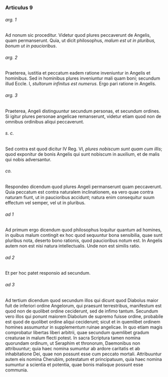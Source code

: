 ### Articulus 9

###### arg. 1
Ad nonum sic proceditur. Videtur quod plures peccaverunt de Angelis, quam permanserunt. Quia, ut dicit philosophus, *malum est ut in pluribus, bonum ut in paucioribus*.

###### arg. 2
Praeterea, iustitia et peccatum eadem ratione inveniuntur in Angelis et hominibus. Sed in hominibus plures inveniuntur mali quam boni; secundum illud Eccle. I, *stultorum infinitus est numerus*. Ergo pari ratione in Angelis.

###### arg. 3
Praeterea, Angeli distinguuntur secundum personas, et secundum ordines. Si igitur plures personae angelicae remanserunt, videtur etiam quod non de omnibus ordinibus aliqui peccaverunt.

###### s. c.
Sed contra est quod dicitur IV Reg. VI, *plures nobiscum sunt quam cum illis*; quod exponitur de bonis Angelis qui sunt nobiscum in auxilium, et de malis qui nobis adversantur.

###### co.
Respondeo dicendum quod plures Angeli permanserunt quam peccaverunt. Quia peccatum est contra naturalem inclinationem, ea vero quae contra naturam fiunt, ut in paucioribus accidunt; natura enim consequitur suum effectum vel semper, vel ut in pluribus.

###### ad 1
Ad primum ergo dicendum quod philosophus loquitur quantum ad homines, in quibus malum contingit ex hoc quod sequuntur bona sensibilia, quae sunt pluribus nota, deserto bono rationis, quod paucioribus notum est. In Angelis autem non est nisi natura intellectualis. Unde non est similis ratio.

###### ad 2
Et per hoc patet responsio ad secundum.

###### ad 3
Ad tertium dicendum quod secundum illos qui dicunt quod Diabolus maior fuit de inferiori ordine Angelorum, qui praesunt terrestribus, manifestum est quod non de quolibet ordine ceciderunt, sed de infimo tantum. Secundum vero illos qui ponunt maiorem Diabolum de supremo fuisse ordine, probabile est quod de quolibet ordine aliqui ceciderunt; sicut et in quemlibet ordinem homines assumuntur in supplementum ruinae angelicae. In quo etiam magis comprobatur libertas liberi arbitrii, quae secundum quemlibet gradum creaturae in malum flecti potest. In sacra Scriptura tamen nomina quorundam ordinum, ut Seraphim et thronorum, Daemonibus non attribuuntur; quia haec nomina sumuntur ab ardore caritatis et ab inhabitatione Dei, quae non possunt esse cum peccato mortali. Attribuuntur autem eis nomina Cherubim, potestatum et principatuum, quia haec nomina sumuntur a scientia et potentia, quae bonis malisque possunt esse communia.

